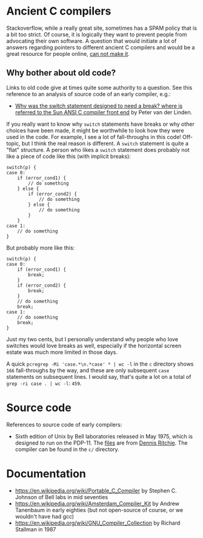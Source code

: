 # Ancient C compilers

Stackoverflow, while a really great site, sometimes has a SPAM policy that is a bit too strict. Of course, it is logically they want to prevent people from advocating their own software. A question that would initiate a lot of answers regarding pointers to different ancient C compilers and would be a great resource for people online, [can not make it](https://stackoverflow.com/questions/25266909/where-is-the-source-code-for-the-earliest-c-compilers).

## Why bother about old code?

Links to old code give at times quite some authority to a question. See this reference to an analysis of source code of an early compiler, e.g.:

* [Why was the switch statement designed to need a break? where is referred to the Sun ANSI C compiler front end](https://stackoverflow.com/questions/252489/why-was-the-switch-statement-designed-to-need-a-break) by Peter van der Linden.

If you really want to know why `switch` statements have breaks or why other choices have been made, it might be worthwhile to look how they were used in the code. For example, I see a lot of fall-throughs in this code! Off-topic, but I think the real reason is different. A `switch` statement is quite a "flat" structure. A person who likes a `switch` statement does probably not like a piece of code like this (with implicit breaks):

	switch(p) {
	case 0: 
		if (error_cond1) {
			// do something
		} else {
			if (error_cond2) {
				// do something
			} else {
				// do something
			}
		}
	case 1:
		// do something
	}

But probably more like this:

	switch(p) {
	case 0:
		if (error_cond1) {
			break;
		} 
		if (error_cond2) {
			break;
		} 
		// do something
		break;
	case 1:
		// do something
		break;	
	}

Just my two cents, but I personally understand why people who love switches would love breaks as well, especially if the horizontal screen estate was much more limited in those days.

A quick `pcregrep -Mi 'case.*\n.*case' * | wc -l` in the `c` directory shows `166` fall-throughs by the way, and these are only subsequent `case` statements on subsequent lines. I would say, that's quite a lot on a total of `grep -ri case . | wc -l`: `459`. 

# Source code

References to source code of early compilers:

* Sixth edition of Unix by Bell laboratories released in May 1975, which is designed to run on the PDP-11. The [files](http://minnie.tuhs.org/Archive/PDP-11/Distributions/research/Dennis_v6/) are from [Dennis Ritchie](https://en.wikipedia.org/wiki/Dennis_Ritchie). The compiler can be found in the `c/` directory.



# Documentation

* https://en.wikipedia.org/wiki/Portable_C_Compiler by Stephen C. Johnson of Bell labs in mid seventies
* https://en.wikipedia.org/wiki/Amsterdam_Compiler_Kit by Andrew Tanenbaum in early eighties (but not open-source of course, or we wouldn't have had gcc)
* https://en.wikipedia.org/wiki/GNU_Compiler_Collection by Richard Stallman in 1987

